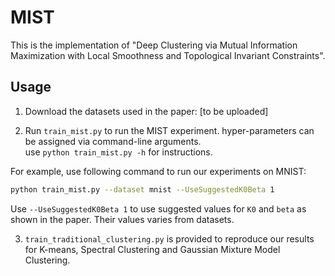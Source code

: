 # MIST

This is the implementation of "Deep Clustering via Mutual Information Maximization with Local Smoothness and Topological Invariant Constraints".

## Usage

1. Download the datasets used in the paper:
[to be uploaded]

2. Run `train_mist.py` to run the MIST experiment. hyper-parameters can be assigned via command-line arguments.  
use `python train_mist.py -h` for instructions.

For example, use following command to run our experiments on MNIST:
```bash
python train_mist.py --dataset mnist --UseSuggestedK0Beta 1
```

Use `--UseSuggestedK0Beta 1` to use suggested values for `K0` and `beta` as shown in the paper. Their values varies from datasets.

3. `train_traditional_clustering.py` is provided to reproduce our results for K-means, Spectral Clustering and Gaussian Mixture Model Clustering.
